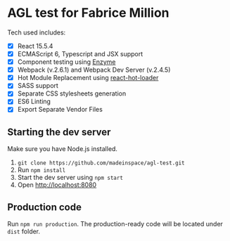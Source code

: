 # AGL test for Fabrice Million

Tech used includes:

- [x] React 15.5.4
- [x] ECMAScript 6, Typescript and JSX support
- [x] Component testing using [Enzyme](https://github.com/airbnb/enzyme)
- [x] Webpack (v.2.6.1) and Webpack Dev Server (v.2.4.5)
- [x] Hot Module Replacement using [react-hot-loader](https://github.com/gaearon/react-hot-loader)
- [x] SASS support
- [x] Separate CSS stylesheets generation
- [x] ES6 Linting
- [x] Export Separate Vendor Files

## Starting the dev server

Make sure you have Node.js installed.

1. `git clone https://github.com/madeinspace/agl-test.git`
2. Run `npm install`
3. Start the dev server using `npm start`
3. Open [http://localhost:8080](http://localhost:8080)


## Production code

Run `npm run production`. The production-ready code will be located under `dist` folder.
